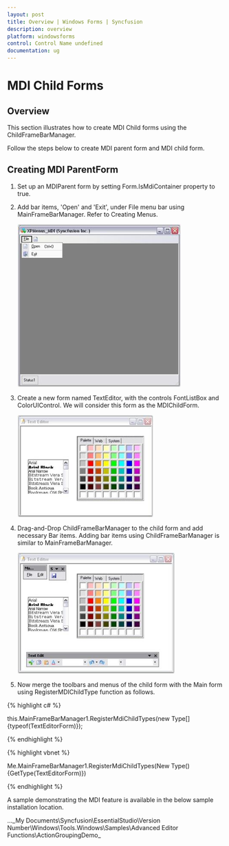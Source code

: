 ```yaml
---
layout: post
title: Overview | Windows Forms | Syncfusion
description: overview
platform: windowsforms
control: Control Name undefined
documentation: ug
---
```


# MDI Child Forms

## Overview

This section illustrates how to create MDI Child forms using the ChildFrameBarManager.

Follow the steps below to create MDI parent form and MDI child form.

## Creating MDI ParentForm

1. Set up an MDIParent form by setting Form.IsMdiContainer property to true.
2. Add bar items, 'Open' and 'Exit', under File menu bar using MainFrameBarManager. Refer to Creating Menus.

   ![](Overview_images/Overview_img1.jpeg)



3. Create a new form named TextEditor, with the controls FontListBox and ColorUIControl. We will consider this form as the MDIChildForm.

   ![](Overview_images/Overview_img2.jpeg)
 


4. Drag-and-Drop ChildFrameBarManager to the child form and add necessary Bar items. Adding bar items using ChildFrameBarManager is similar to MainFrameBarManager.

   ![](Overview_images/Overview_img3.jpeg)



5. Now merge the toolbars and menus of the child form with the Main form using RegisterMDIChildType function as follows.

{% highlight c# %}



this.MainFrameBarManager1.RegisterMdiChildTypes(new Type[]{typeof(TextEditorForm)});

{% endhighlight %}

{% highlight vbnet %}



Me.MainFrameBarManager1.RegisterMdiChildTypes(New Type(){GetType(TextEditorForm)})

{% endhighlight %}

A sample demonstrating the MDI feature is available in the below sample installation location.

…\_My Documents\Syncfusion\EssentialStudio\Version Number\Windows\Tools.Windows\Samples\Advanced Editor Functions\ActionGroupingDemo_

